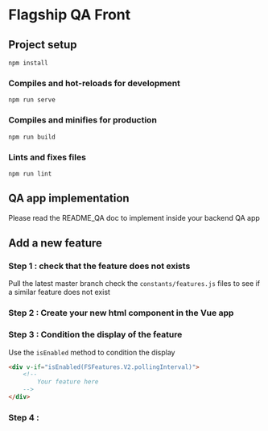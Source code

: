 # Flagship QA Front

## Project setup
```
npm install
```

### Compiles and hot-reloads for development
```
npm run serve
```

### Compiles and minifies for production
```
npm run build
```

### Lints and fixes files
```
npm run lint
```
## QA app implementation

Please read the README_QA doc to implement inside your backend QA app

## Add a new feature

### Step 1 : check that the feature does not exists
Pull the latest master branch
check the `constants/features.js` files to see if a similar feature does not exist

### Step 2 : Create your new html component in the Vue app

### Step 3 : Condition the display of the feature
Use the `isEnabled` method to condition the display

```html
<div v-if="isEnabled(FSFeatures.V2.pollingInterval)">
    <!--
        Your feature here
    -->
</div>
```

### Step 4 : 
